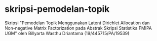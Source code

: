 # skripsi-pemodelan-topik
Skripsi "Pemodelan Topik Menggunakan Latent Dirichlet Allocation dan Non-negative Matrix Factorization pada Abstrak Skripsi Statistika FMIPA UGM"
oleh 
Billyarta Wasthu Driantama (19/445715/PA/19539)
